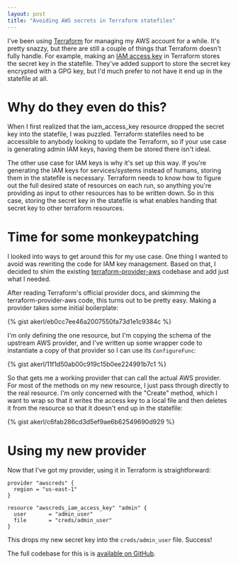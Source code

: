 ```yaml
---
layout: post
title: "Avoiding AWS secrets in Terraform statefiles"
---
```


I've been using [Terraform](https://terraform.io) for managing my AWS account for a while. It's pretty snazzy, but there are still a couple of things that Terraform doesn't fully handle. For example, making an [IAM access key](https://www.terraform.io/docs/providers/aws/r/iam_access_key.html) in Terraform stores the secret key in the statefile. They've added support to store the secret key encrypted with a GPG key, but I'd much prefer to not have it end up in the statefile at all.

<!--more-->

Why do they even do this?
==============

When I first realized that the iam_access_key resource dropped the secret key into the statefile, I was puzzled. Terraform statefiles need to be accessible to anybody looking to update the Terraform, so if your use case is generating admin IAM keys, having them be stored there isn't ideal.

The other use case for IAM keys is why it's set up this way. If you're generating the IAM keys for services/systems instead of humans, storing them in the statefile is necessary. Terraform needs to know how to figure out the full desired state of resources on each run, so anything you're providing as input to other resources has to be written down. So in this case, storing the secret key in the statefile is what enables handing that secret key to other terraform resources.

Time for some monkeypatching
================

I looked into ways to get around this for my use case. One thing I wanted to avoid was rewriting the code for IAM key management. Based on that, I decided to shim the existing [terraform-provider-aws](https://github.com/terraform-providers/terraform-provider-aws) codebase and add just what I needed.

After reading Terraform's official provider docs, and skimming the terraform-provider-aws code, this turns out to be pretty easy. Making a provider takes some initial boilerplate:

{% gist akerl/eb0cc7ee46a2007550fa73d1e1c9384c %}

I'm only defining the one resource, but I'm copying the schema of the upstream AWS provider, and I've written up some wrapper code to instantiate a copy of that provider so I can use its `ConfigureFunc`:

{% gist akerl/11f1d50ab00c919c15b0ee224991b7c1 %}

So that gets me a working provider that can call the actual AWS provider. For most of the methods on my new resource, I just pass through directly to the real resource. I'm only concerned with the "Create" method, which I want to wrap so that it writes the access key to a local file and then deletes it from the resource so that it doesn't end up in the statefile:

{% gist akerl/c6fab286cd3d5ef9ae6b62549690d929 %}

Using my new provider
=======

Now that I've got my provider, using it in Terraform is straightforward:

```
provider "awscreds" {
  region = "us-east-1"
}

resource "awscreds_iam_access_key" "admin" {
  user       = "admin_user"
  file       = "creds/admin_user"
}
```

This drops my new secret key into the `creds/admin_user` file. Success!

The full codebase for this is is [available on GitHub](https://github.com/akerl/terraform-provider-awscreds).
